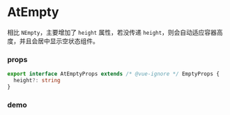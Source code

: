# AtEmpty

相比 `NEmpty`，主要增加了 `height` 属性，若没传递 `height`，则会自动适应容器高度，并且会居中显示空状态组件。

### props

```ts
export interface AtEmptyProps extends /* @vue-ignore */ EmptyProps {
  height?: string
}
```

### demo

<demo title="基础示例" src="../examples/at-empty/basic.vue"></demo>
<demo title="自定义图标" src="../examples/at-empty/custom-icon.vue"></demo>
